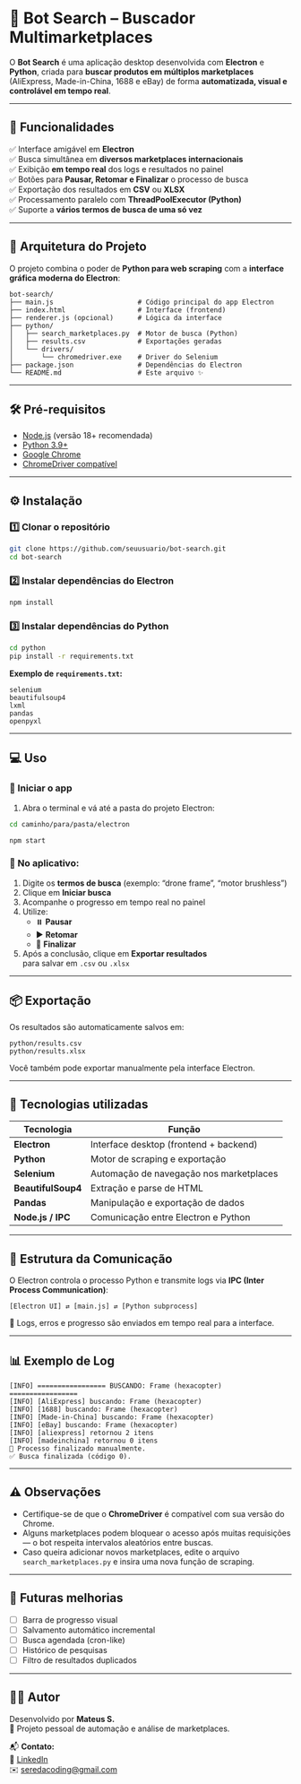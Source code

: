 # 🤖 Bot Search – Buscador Multimarketplaces

O **Bot Search** é uma aplicação desktop desenvolvida com **Electron** e **Python**, criada para **buscar produtos em múltiplos marketplaces** (AliExpress, Made-in-China, 1688 e eBay) de forma **automatizada, visual e controlável em tempo real**.

---

## 🚀 Funcionalidades

✅ Interface amigável em **Electron**  
✅ Busca simultânea em **diversos marketplaces internacionais**  
✅ Exibição **em tempo real** dos logs e resultados no painel  
✅ Botões para **Pausar, Retomar e Finalizar** o processo de busca  
✅ Exportação dos resultados em **CSV** ou **XLSX**  
✅ Processamento paralelo com **ThreadPoolExecutor (Python)**  
✅ Suporte a **vários termos de busca de uma só vez**

---

## 🧠 Arquitetura do Projeto

O projeto combina o poder de **Python para web scraping** com a **interface gráfica moderna do Electron**:

```
bot-search/
├── main.js                     # Código principal do app Electron
├── index.html                  # Interface (frontend)
├── renderer.js (opcional)      # Lógica da interface
├── python/
│   ├── search_marketplaces.py  # Motor de busca (Python)
│   ├── results.csv             # Exportações geradas
│   └── drivers/
│       └── chromedriver.exe    # Driver do Selenium
├── package.json                # Dependências do Electron
└── README.md                   # Este arquivo ✨
```

---

## 🛠️ Pré-requisitos

- [Node.js](https://nodejs.org/) (versão 18+ recomendada)
- [Python 3.9+](https://www.python.org/)
- [Google Chrome](https://www.google.com/chrome/)
- [ChromeDriver compatível](https://chromedriver.chromium.org/downloads)

---

## ⚙️ Instalação

### 1️⃣ Clonar o repositório

```bash
git clone https://github.com/seuusuario/bot-search.git
cd bot-search
```

### 2️⃣ Instalar dependências do Electron

```bash
npm install
```

### 3️⃣ Instalar dependências do Python

```bash
cd python
pip install -r requirements.txt
```

**Exemplo de `requirements.txt`:**
```
selenium
beautifulsoup4
lxml
pandas
openpyxl
```

---

## 💻 Uso

### 🔹 Iniciar o app

1. Abra o terminal e vá até a pasta do projeto Electron:

```bash
cd caminho/para/pasta/electron

npm start
```

### 🔹 No aplicativo:
1. Digite os **termos de busca** (exemplo: “drone frame”, “motor brushless”)
2. Clique em **Iniciar busca**
3. Acompanhe o progresso em tempo real no painel
4. Utilize:
   - ⏸️ **Pausar**
   - ▶️ **Retomar**
   - 🛑 **Finalizar**
5. Após a conclusão, clique em **Exportar resultados**  
   para salvar em `.csv` ou `.xlsx`

---

## 📦 Exportação

Os resultados são automaticamente salvos em:

```
python/results.csv
python/results.xlsx
```

Você também pode exportar manualmente pela interface Electron.

---

## 🧩 Tecnologias utilizadas

| Tecnologia | Função |
|-------------|--------|
| **Electron** | Interface desktop (frontend + backend) |
| **Python** | Motor de scraping e exportação |
| **Selenium** | Automação de navegação nos marketplaces |
| **BeautifulSoup4** | Extração e parse de HTML |
| **Pandas** | Manipulação e exportação de dados |
| **Node.js / IPC** | Comunicação entre Electron e Python |

---

## 🧠 Estrutura da Comunicação

O Electron controla o processo Python e transmite logs via **IPC (Inter Process Communication)**:

```
[Electron UI] ⇄ [main.js] ⇄ [Python subprocess]
```

📡 Logs, erros e progresso são enviados em tempo real para a interface.

---

## 📊 Exemplo de Log

```
[INFO] ================= BUSCANDO: Frame (hexacopter) =================
[INFO] [AliExpress] buscando: Frame (hexacopter)
[INFO] [1688] buscando: Frame (hexacopter)
[INFO] [Made-in-China] buscando: Frame (hexacopter)
[INFO] [eBay] buscando: Frame (hexacopter)
[INFO] [aliexpress] retornou 2 itens
[INFO] [madeinchina] retornou 0 itens
🛑 Processo finalizado manualmente.
✅ Busca finalizada (código 0).
```

---

## ⚠️ Observações

- Certifique-se de que o **ChromeDriver** é compatível com sua versão do Chrome.
- Alguns marketplaces podem bloquear o acesso após muitas requisições — o bot respeita intervalos aleatórios entre buscas.
- Caso queira adicionar novos marketplaces, edite o arquivo `search_marketplaces.py` e insira uma nova função de scraping.

---

## 🧰 Futuras melhorias

- [ ] Barra de progresso visual  
- [ ] Salvamento automático incremental  
- [ ] Busca agendada (cron-like)  
- [ ] Histórico de pesquisas  
- [ ] Filtro de resultados duplicados  

---

## 👨‍💻 Autor

Desenvolvido por **Mateus S.**  
💼 Projeto pessoal de automação e análise de marketplaces.

📬 **Contato:**  
🔗 [LinkedIn](https://www.linkedin.com/in/mateus-sereda/)  
✉️ [seredacoding@gmail.com](mailto:seredacoding@gmail.com)


